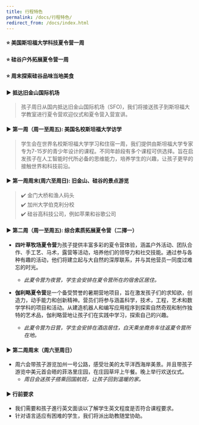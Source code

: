 ```yaml
---
title: 行程特色
permalink: /docs/行程特色/
redirect_from: /docs/index.html
---
```

#### ⭐️ 美国斯坦福大学科技夏令营一周 <br>
#### ⭐️ 硅谷户外拓展夏令营一周<br>
#### ⭐️ 周末探索硅谷品味当地美食<br>
#### ▶︎ 抵达旧金山国际机场
> 孩子周日从国内抵达旧金山国际机场（SFO)，我们将接送孩子到斯坦福大学教室进行夏令营欢迎仪式和夏令营入营宣讲。

#### ▶︎ 第一周（周一至周五): 美国名校斯坦福大学访学
> 学生会在世界名校斯坦福大学学习和住宿一周，我们提供由斯坦福大学专家专为7-15岁的青少年设计的课程。不同年龄段有多个课程可供选择。旨在启发孩子在人工智能时代所必备的思维能力，培养学生的兴趣，让孩子更早的接触世界和科技前沿。

#### ▶︎ 第一周周末(周六至周日): 旧金山、硅谷的景点游览
> ✔️ 金门大桥和渔人码头<br>
> ✔️ 加州大学伯克利分校<br>
> ✔️ 硅谷高科技公司，例如苹果和谷歌公司<br>

#### ▶︎ 第二周（周一至周五): 综合素质拓展夏令营（二擇一）
+ **四叶草牧场夏令营**为孩子提供丰富多彩的夏令营体验，涵盖户外活动、团队合作、手工艺、马术，露营等活动，培养他们的领导力和社交技能。通过参与各种有趣的活动，他们将建立起与大自然的深厚联系，并与其他营员一同度过难忘的时光。<br>
  + <em>此夏令营为夜营，学生会安排在夏令营所在的宿舍区居住。</em><br>

+ **伽利略夏令营**是一个备受赞誉的暑期营地项目，旨在激发孩子们的求知欲，创造力，动手能力和创新精神。营员们将参与涵盖科学，技术，工程，艺术和数学学科的项目和活动。从建造机器人和编写应用程序到探索自然奇观和制作独特的艺术品，伽利略营地让孩子们在实践中学习，探索自己的兴趣。<br>
  + <em>此夏令营为日营，学生会安排在酒店居住，白天乘坐商务车往返夏令营所在地。</em>



#### ▶︎ 第二周周末（周六至周日）
+ 周六会带孩子游览加州一号公路，感受壮美的太平洋西海岸美景。并且带孩子游览中美元首会晤的菲洛里庄园，在庄园草坪上午餐。晚上举行欢送仪式。
  + <em>周日会送孩子搭乘回国航班，让孩子回到温暖的家。</em>



#### ▶︎ 行前要求
+ 我们需要和孩子進行英文面谈以了解学生英文程度是否符合课程要求。
 + 针对语言适应有困难的学生，我们将派出助教随堂协助。
